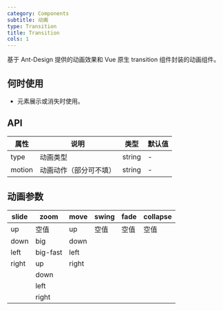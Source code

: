 ```yaml
---
category: Components
subtitle: 动画
type: Transition
title: Transition
cols: 1
---
```


基于 Ant-Design 提供的动画效果和 Vue 原生 transition 组件封装的动画组件。

## 何时使用

- 元素展示或消失时使用。

## API

| 属性        | 说明           | 类型               | 默认值       |
|------------|----------------|-------------------|-------------|
| type    | 动画类型 | string |  - |
| motion | 动画动作（部分可不填） | string |  - |

## 动画参数

| slide        | zoom        | move        | swing        |fade        |collapse        |
|--------------|-------------|--------------|--------------|--------------|--------------|
| up           | 空值        | up           | 空值        | 空值        |空值        |
| down         | big         | down           |           |           |           |      
| left         | big-fast    | left           |           |           |            |      
| right        | up          | right           |           |           |            |       
|             | down          |              |           |           |             |     
|             | left          |              |           |           |             |      
|             | right          |              |           |           |            |       
